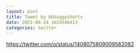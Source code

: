 ```yaml
--- 
layout: post 
title: Tweet by @douggycharts 
date: 2021-06-24 1624546413 
categories: twitter 
--- 
```

https://twitter.com/o/status/1408075809009582082